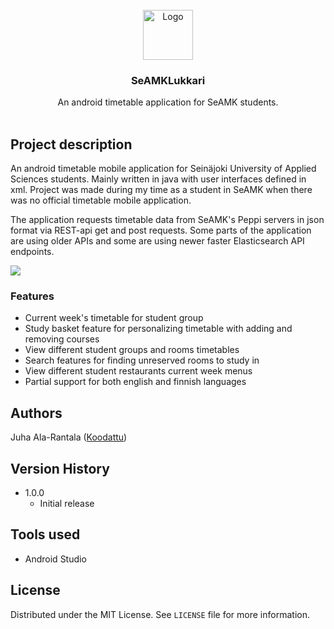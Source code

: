 <div align="center">
    <br />
    <img src="https://i.imgur.com/Ag3EaNk.png" alt="Logo" width="80" height="80">

  <h3 align="center">SeAMKLukkari</h3>

  <p align="center">
   An android timetable application for SeAMK students.
    <br />
    <br />
  </p>
</div>

## Project description

An android timetable mobile application for Seinäjoki University of Applied Sciences students. Mainly written in java with user interfaces defined in xml. Project was made during my time as a student in SeAMK when there was no official timetable mobile application.

The application requests timetable data from SeAMK's Peppi servers in json format via REST-api get and post requests. Some parts of the application are using older APIs and some are using newer faster Elasticsearch API endpoints.

![](https://i.imgur.com/AJRYsRJ.png)

### Features
* Current week's timetable for student group
* Study basket feature for personalizing timetable with adding and removing courses  
* View different student groups and rooms timetables
* Search features for finding unreserved rooms to study in
* View different student restaurants current week menus
* Partial support for both english and finnish languages

## Authors

Juha Ala-Rantala ([Koodattu](https://github.com/Koodattu/))

## Version History

* 1.0.0
    * Initial release

## Tools used

* Android Studio

## License

Distributed under the MIT License. See `LICENSE` file for more information.

